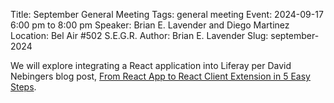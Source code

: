 Title: September General Meeting
Tags: general meeting
Event: 2024-09-17 6:00 pm to 8:00 pm
Speaker: Brian E. Lavender and Diego Martinez
Location: Bel Air #502 S.E.G.R.
Author: Brian E. Lavender
Slug: september-2024

We will explore integrating a React application into Liferay
per David Nebingers blog post, [From React App to React Client Extension in 5 Easy Steps](https://liferay.dev/blogs/-/blogs/from-react-app-to-react-client-extension-in-5-easy-steps). 
